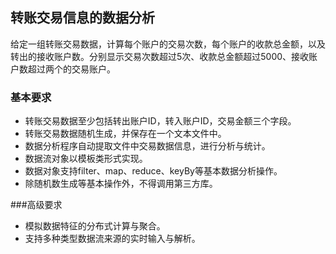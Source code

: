 ## 转账交易信息的数据分析
给定一组转账交易数据，计算每个账户的交易次数，每个账户的收款总金额，以及转出的接收账户数。分别显示交易次数超过5次、收款总金额超过5000、接收账户数超过两个的交易账户。

### 基本要求
- 转账交易数据至少包括转出账户ID，转入账户ID，交易金额三个字段。
- 转账交易数据随机生成，并保存在一个文本文件中。
- 数据分析程序自动提取文件中交易数据信息，进行分析与统计。
- 数据流对象以模板类形式实现。
- 数据对象支持filter、map、reduce、keyBy等基本数据分析操作。
- 除随机数生成等基本操作外，不得调用第三方库。

###高级要求
- 模拟数据特征的分布式计算与聚合。
- 支持多种类型数据流来源的实时输入与解析。
